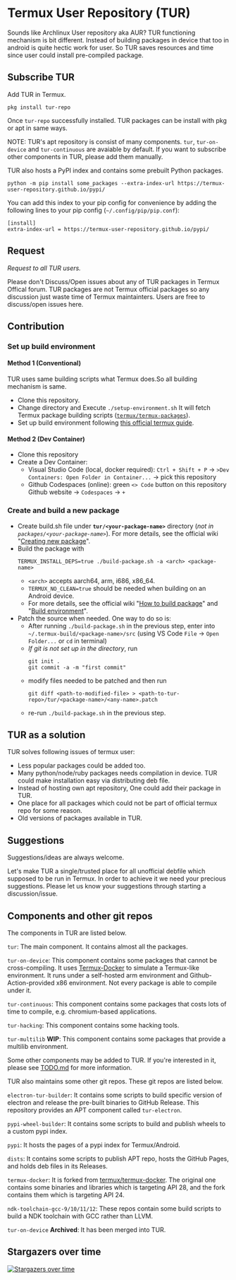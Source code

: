 # Termux User Repository (TUR)

Sounds like Archlinux User repository aka AUR? TUR functioning mechanism is bit different. Instead of building packages in device that too in android is quite hectic work for user. 
So TUR saves resources and time since user could install pre-compiled package. 

## Subscribe TUR
Add TUR in Termux. 
```
pkg install tur-repo
```
Once `tur-repo` successfully installed. TUR packages can be install with pkg or apt in same ways. 

NOTE: TUR's apt repository is consist of many components. `tur`, `tur-on-device` and `tur-continuous` are avaiable by default. If you want to subscribe other components in TUR, please add them manually.

TUR also hosts a PyPI index and contains some prebuilt Python packages.
```
python -m pip install some_packages --extra-index-url https://termux-user-repository.github.io/pypi/
```

You can add this index to your pip config for convenience by adding the following lines to your pip config (`~/.config/pip/pip.conf`):
```
[install]
extra-index-url = https://termux-user-repository.github.io/pypi/
```

## Request
*Request to all TUR users.*

Please don't Discuss/Open issues about any of TUR packages in Termux Offical forum. TUR packages are not Termux official packages so any discussion just waste time of Termux maintainters. Users are free to discuss/open issues here. 

## Contribution

### Set up build environment
#### Method 1 (Conventional)
TUR uses same building scripts what Termux does.So all building mechanism is same.
* Clone this repository.
* Change directory and Execute `./setup-environment.sh` It will fetch Termux package building scripts ([`termux/termux-packages`](https://github.com/termux/termux-packages)). 
* Set up build environment following [this official termux guide](https://github.com/termux/termux-packages/wiki/Build-environment). 

#### Method 2 (Dev Container)
* Clone this repository
* Create a Dev Container:
    * Visual Studio Code (local, docker required): `Ctrl + Shift + P` &rarr; `>Dev Containers: Open Folder in Container...` &rarr; pick this repository
    * Github Codespaces (online): green `<> Code` button on this repository Github website &rarr; `Codespaces` &rarr; `+`

### Create and build a new package
* Create build.sh file under **`tur/<your-package-name>`** directory (_not in `packages/<your-package-name>`_). For more details, see the official wiki "[Creating new package](https://github.com/termux/termux-packages/wiki/Creating-new-package)". 
* Build the package with 
    ```
    TERMUX_INSTALL_DEPS=true ./build-package.sh -a <arch> <package-name>
    ```
  * `<arch>` accepts aarch64, arm, i686, x86_64. 
  * `TERMUX_NO_CLEAN=true` should be needed when building on an Android device. 
  * For more details, see the official wiki "[How to build package](https://github.com/termux/termux-packages/wiki/Building-packages)" and "[Build environment](https://github.com/termux/termux-packages/wiki/Build-environment)". 
* Patch the source when needed. One way to do so is:
  * After running `./build-package.sh` in the previous step, enter into `~/.termux-build/<package-name>/src` (using VS Code `File` &rarr; `Open Folder...` or `cd` in terminal)
  * *If git is not set up in the directory*, run
    ```
    git init .
    git commit -a -m "first commit"
    ```
  * modify files needed to be patched and then run 
    ```
    git diff <path-to-modified-file> > <path-to-tur-repo>/tur/<package-name>/<any-name>.patch
    ```
  * re-run `./build-package.sh` in the previous step. 

## TUR as a solution
TUR solves following issues of termux user: 

* Less popular packages could be added too.
* Many python/node/ruby packages needs compilation in device. TUR could make installation easy via distributing deb file.
* Instead of hosting own apt repository, One could add their package in TUR. 
* One place for all packages which could not be part of official termux repo for some reason.
* Old versions of packages available in TUR. 



## Suggestions
Suggestions/ideas are always welcome.

Let's make TUR a single/trusted place for all unofficial debfile which supposed to be run in Termux. 
In order to achieve it we need your precious suggestions. Please let us know your suggestions through starting a discussion/issue.

## Components and other git repos
The components in TUR are listed below.

`tur`: The main component. It contains almost all the packages.

`tur-on-device`: This component contains some packages that cannot be cross-compiling. It uses [Termux-Docker](https://github.com/termux/termux-docker) to simulate a Termux-like environment. It runs under a self-hosted arm environment and Github-Action-provided x86 environment. Not every package is able to compile under it.

`tur-continuous`: This component contains some packages that costs lots of time to compile, e.g. chromium-based applications.

`tur-hacking`: This component contains some hacking tools.

`tur-multilib` **WIP**: This component contains some packages that provide a multilib environment.

Some other components may be added to TUR. If you're interested in it, please see [TODO.md](TODO.md) for more information.

TUR also maintains some other git repos. These git repos are listed below.

`electron-tur-builder`: It contains some scripts to build specific version of electron and release the pre-built binaries to GitHub Release. This repository provides an APT component called `tur-electron`.

`pypi-wheel-builder`: It contains some scripts to build and publish wheels to a custom pypi index.

`pypi`: It hosts the pages of a pypi index for Termux/Android. 

`dists`: It contains some scripts to publish APT repo, hosts the GitHub Pages, and holds deb files in its Releases.

`termux-docker`: It is forked from [termux/termux-docker](https://github.com/termux/termux-docker). The original one contains some binaries and libraries which is targeting API 28, and the fork contains them which is targeting API 24.

`ndk-toolchain-gcc-9/10/11/12`: These repos contain some build scripts to build a NDK toolchain with GCC rather than LLVM.

`tur-on-device` **Archived**: It has been merged into TUR.

## Stargazers over time
[![Stargazers over time](https://starchart.cc/termux-user-repository/tur.svg?variant=adaptive)](https://starchart.cc/termux-user-repository/tur)
